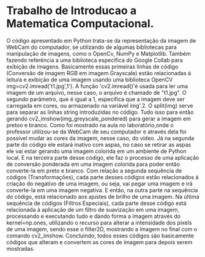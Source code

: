 # Trabalho de Introducao a Matematica Computacional.
O código apresentado em Python trata-se da representação da imagem de WebCam do computador, se utilizando de algumas bibliotecas para manipulação de imagens, como o OpenCv, NumPy e Matplotlib. Também fazendo referência a uma biblioteca especifica do Google Collab para exibição de imagens. Basicamente essas primeiras linhas de código (Conversão de imagem RGB em imagem Grayscale) estão relacionadas á leitura e exibição de uma imagem usando uma biblioteca OpenCV img=cv2.imread('t1.jpg',1'). A função 'cv2.imread()'é usada para ler uma imagem de um arquivo, nesse caso, o arquivo é chamado de "t1.jpg". O segundo parâmetro, que é igual a 1, especifica que a imagem deve ser carregada em cores, ou armazenado na variável ímg'.2. O split(img) serve para separar as linhas string introduzidas no código. Tudo isso para então gerando cv2_imshow(img_greyscale_pondered) para gerar a imagem em pretoo e branco.
Como foi mostrado na aula no laboratório,onde o professor utilizou-se da WebCam de seu computador e através dela foi possível mudar as cores da imagem, nesse caso, do vídeo. Já na segunda parte do código ele estará inativo com aspas, no caso se retirar as aspas ele vai estar gerando uma imagem colorida em um ambiente de Python local.
E na terceira parte desse código, ele faz o processo de uma aplicação de conversão ponderada em uma imagem colorida para poder então converte-la em preto e branco.
Com relação a segunda sequência de códigos (Transformações), cada parte desses códigos estão relacionados á criação do negativo de uma imagem, ou seja, vai pegar uma imagem e irá converte-la em uma imagem negativa. E então, na outra parte na sequência do código, está relacionado aos ajustes de brilho de uma imagem.
Na última sequência de códigos (Filtros Especiais), cada parte desse código está relacionada à aplicação de um filtro de suavização em uma imagem, processando e executando tudo e dando forma a imagem através do kernel=np.ones, utilizando o recurso para alterar a intensidade dos pixels de uma imagem, sendo esse o filter2D, mostrando a imagem no final com o comando cv2_imshow. Concluindo, todos esses códigos são basicamente códigos que alteram e convertem as cores de imagem para depois serem mostradas.



